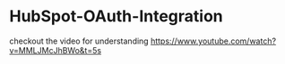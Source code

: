 # HubSpot-OAuth-Integration

checkout the video for understanding
https://www.youtube.com/watch?v=MMLJMcJhBWo&t=5s
